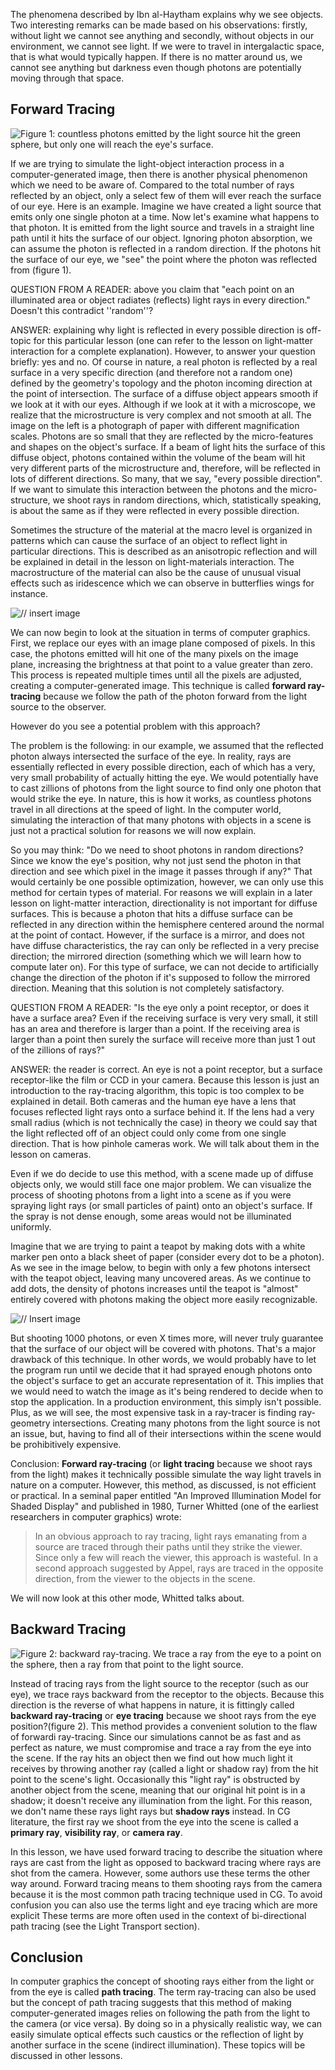 The phenomena described by Ibn al-Haytham explains why we see objects. Two interesting remarks can be made based on his observations: firstly, without light we cannot see anything and secondly, without objects in our environment, we cannot see light. If we were to travel in intergalactic space, that is what would typically happen. If there is no matter around us, we cannot see anything but darkness even though photons are potentially moving through that space.

## Forward Tracing

![Figure 1: countless photons emitted by the light source hit the green sphere, but only one will reach the eye's surface.]()

If we are trying to simulate the light-object interaction process in a computer-generated image, then there is another physical phenomenon which we need to be aware of. Compared to the total number of rays reflected by an object, only a select few of them will ever reach the surface of our eye. Here is an example. Imagine we have created a light source that emits only one single photon at a time. Now let's examine what happens to that photon. It is emitted from the light source and travels in a straight line path until it hits the surface of our object. Ignoring photon absorption, we can assume the photon is reflected in a random direction. If the photons hit the surface of our eye, we "see" the point where the photon was reflected from (figure 1).

QUESTION FROM A READER: above you claim that "each point on an illuminated area or object radiates (reflects) light rays in every direction." Doesn't this contradict ''random''?

ANSWER: explaining why light is reflected in every possible direction is off-topic for this particular lesson (one can refer to the lesson on light-matter interaction for a complete explanation). However, to answer your question briefly: yes and no. Of course in nature, a real photon is reflected by a real surface in a very specific direction (and therefore not a random one) defined by the geometry's topology and the photon incoming direction at the point of intersection. The surface of a diffuse object appears smooth if we look at it with our eyes. Although if we look at it with a microscope, we realize that the microstructure is very complex and not smooth at all. The image on the left is a photograph of paper with different magnification scales. Photons are so small that they are reflected by the micro-features and shapes on the object's surface. If a beam of light hits the surface of this diffuse object, photons contained within the volume of the beam will hit very different parts of the microstructure and, therefore, will be reflected in lots of different directions. So many, that we say, "every possible direction". If we want to simulate this interaction between the photons and the micro-structure, we shoot rays in random directions, which, statistically speaking, is about the same as if they were reflected in every possible direction.

Sometimes the structure of the material at the macro level is organized in patterns which can cause the surface of an object to reflect light in particular directions. This is described as an anisotropic reflection and will be explained in detail in the lesson on light-materials interaction. The macrostructure of the material can also be the cause of unusual visual effects such as iridescence which we can observe in butterflies wings for instance.

![// insert image]()

We can now begin to look at the situation in terms of computer graphics. First, we replace our eyes with an image plane composed of pixels. In this case, the photons emitted will hit one of the many pixels on the image plane, increasing the brightness at that point to a value greater than zero. This process is repeated multiple times until all the pixels are adjusted, creating a computer-generated image. This technique is called **forward ray-tracing** because we follow the path of the photon forward from the light source to the observer.

However do you see a potential problem with this approach?

The problem is the following: in our example, we assumed that the reflected photon always intersected the surface of the eye. In reality, rays are essentially reflected in every possible direction, each of which has a very, very small probability of actually hitting the eye. We would potentially have to cast zillions of photons from the light source to find only one photon that would strike the eye. In nature, this is how it works, as countless photons travel in all directions at the speed of light. In the computer world, simulating the interaction of that many photons with objects in a scene is just not a practical solution for reasons we will now explain.

So you may think: "Do we need to shoot photons in random directions? Since we know the eye's position, why not just send the photon in that direction and see which pixel in the image it passes through if any?" That would certainly be one possible optimization, however, we can only use this method for certain types of material. For reasons we will explain in a later lesson on light-matter interaction, directionality is not important for diffuse surfaces. This is because a photon that hits a diffuse surface can be reflected in any direction within the hemisphere centered around the normal at the point of contact. However, if the surface is a mirror, and does not have diffuse characteristics, the ray can only be reflected in a very precise direction; the mirrored direction (something which we will learn how to compute later on). For this type of surface, we can not decide to artificially change the direction of the photon if it's supposed to follow the mirrored direction. Meaning that this solution is not completely satisfactory.

QUESTION FROM A READER: "Is the eye only a point receptor, or does it have a surface area? Even if the receiving surface is very very small, it still has an area and therefore is larger than a point. If the receiving area is larger than a point then surely the surface will receive more than just 1 out of the zillions of rays?"

ANSWER: the reader is correct. An eye is not a point receptor, but a surface receptor-like the film or CCD in your camera. Because this lesson is just an introduction to the ray-tracing algorithm, this topic is too complex to be explained in detail. Both cameras and the human eye have a lens that focuses reflected light rays onto a surface behind it. If the lens had a very small radius (which is not technically the case) in theory we could say that the light reflected off of an object could only come from one single direction. That is how pinhole cameras work. We will talk about them in the lesson on cameras.

Even if we do decide to use this method, with a scene made up of diffuse objects only, we would still face one major problem. We can visualize the process of shooting photons from a light into a scene as if you were spraying light rays (or small particles of paint) onto an object's surface. If the spray is not dense enough, some areas would not be illuminated uniformly.

Imagine that we are trying to paint a teapot by making dots with a white marker pen onto a black sheet of paper (consider every dot to be a photon). As we see in the image below, to begin with only a few photons intersect with the teapot object, leaving many uncovered areas. As we continue to add dots, the density of photons increases until the teapot is "almost" entirely covered with photons making the object more easily recognizable.

![// Insert image]()

But shooting 1000 photons, or even X times more, will never truly guarantee that the surface of our object will be covered with photons. That's a major drawback of this technique. In other words, we would probably have to let the program run until we decide that it had sprayed enough photons onto the object's surface to get an accurate representation of it. This implies that we would need to watch the image as it's being rendered to decide when to stop the application. In a production environment, this simply isn't possible. Plus, as we will see, the most expensive task in a ray-tracer is finding ray-geometry intersections. Creating many photons from the light source is not an issue, but, having to find all of their intersections within the scene would be prohibitively expensive.

Conclusion: **Forward ray-tracing** (or **light tracing** because we shoot rays from the light) makes it technically possible simulate the way light travels in nature on a computer. However, this method, as discussed, is not efficient or practical. In a seminal paper entitled "An Improved Illumination Model for Shaded Display" and published in 1980, Turner Whitted (one of the earliest researchers in computer graphics) wrote:

> In an obvious approach to ray tracing, light rays emanating from a source are traced through their paths until they strike the viewer. Since only a few will reach the viewer, this approach is wasteful. In a second approach suggested by Appel, rays are traced in the opposite direction, from the viewer to the objects in the scene.

We will now look at this other mode, Whitted talks about.

## Backward Tracing

![Figure 2: backward ray-tracing. We trace a ray from the eye to a point on the sphere, then a ray from that point to the light source.]()

Instead of tracing rays from the light source to the receptor (such as our eye), we trace rays backward from the receptor to the objects. Because this direction is the reverse of what happens in nature, it is fittingly called **backward ray-tracing** or **eye tracing** because we shoot rays from the eye position?(figure 2). This method provides a convenient solution to the flaw of forwardi ray-tracing. Since our simulations cannot be as fast and as perfect as nature, we must compromise and trace a ray from the eye into the scene. If the ray hits an object then we find out how much light it receives by throwing another ray (called a light or shadow ray) from the hit point to the scene's light. Occasionally this "light ray" is obstructed by another object from the scene, meaning that our original hit point is in a shadow; it doesn't receive any illumination from the light. For this reason, we don't name these rays light rays but **shadow rays** instead. In CG literature, the first ray we shoot from the eye into the scene is called a **primary ray**, **visibility ray**, or **camera ray**.

In this lesson, we have used forward tracing to describe the situation where rays are cast from the light as opposed to backward tracing where rays are shot from the camera. However, some authors use these terms the other way around. Forward tracing means to them shooting rays from the camera because it is the most common path tracing technique used in CG. To avoid confusion you can also use the terms light and eye tracing which are more explicit These terms are more often used in the context of bi-directional path tracing (see the Light Transport section).

## Conclusion

In computer graphics the concept of shooting rays either from the light or from the eye is called **path tracing**. The term ray-tracing can also be used but the concept of path tracing suggests that this method of making computer-generated images relies on following the path from the light to the camera (or vice versa). By doing so in a physically realistic way, we can easily simulate optical effects such caustics or the reflection of light by another surface in the scene (indirect illumination). These topics will be discussed in other lessons.